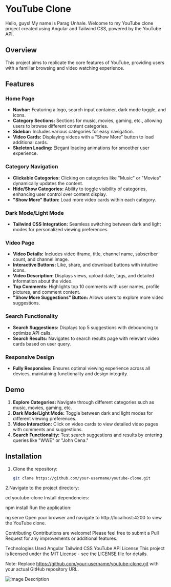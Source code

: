 
# YouTube Clone

Hello, guys! My name is Parag Unhale. Welcome to my YouTube clone project created using Angular and Tailwind CSS, powered by the YouTube API.

## Overview

This project aims to replicate the core features of YouTube, providing users with a familiar browsing and video watching experience.

## Features

### Home Page

- **Navbar:** Featuring a logo, search input container, dark mode toggle, and icons.
- **Category Sections:** Sections for music, movies, gaming, etc., allowing users to browse different content categories.
- **Sidebar:** Includes various categories for easy navigation.
- **Video Cards:** Displaying videos with a "Show More" button to load additional cards.
- **Skeleton Loading:** Elegant loading animations for smoother user experience.

### Category Navigation

- **Clickable Categories:** Clicking on categories like "Music" or "Movies" dynamically updates the content.
- **Hide/Show Categories:** Ability to toggle visibility of categories, enhancing user control over content display.
- **"Show More" Button:** Load more video cards within each category.

### Dark Mode/Light Mode

- **Tailwind CSS Integration:** Seamless switching between dark and light modes for personalized viewing preferences.

### Video Page

- **Video Details:** Includes video iframe, title, channel name, subscriber count, and channel image.
- **Interactive Buttons:** Like, share, and download buttons with intuitive icons.
- **Video Description:** Displays views, upload date, tags, and detailed information about the video.
- **Top Comments:** Highlights top 10 comments with user names, profile pictures, and comment content.
- **"Show More Suggestions" Button:** Allows users to explore more video suggestions.

### Search Functionality

- **Search Suggestions:** Displays top 5 suggestions with debouncing to optimize API calls.
- **Search Results:** Navigates to search results page with relevant video cards based on user query.

### Responsive Design

- **Fully Responsive:** Ensures optimal viewing experience across all devices, maintaining functionality and design integrity.

## Demo

1. **Explore Categories:** Navigate through different categories such as music, movies, gaming, etc.
2. **Dark Mode/Light Mode:** Toggle between dark and light modes for different viewing preferences.
3. **Video Interaction:** Click on video cards to view detailed video pages with comments and suggestions.
4. **Search Functionality:** Test search suggestions and results by entering queries like "WWE" or "John Cena."

## Installation

1. Clone the repository:
   ```sh
   git clone https://github.com/your-username/youtube-clone.git
   
2.Navigate to the project directory:

cd youtube-clone
Install dependencies:

npm install
Run the application:

ng serve
Open your browser and navigate to http://localhost:4200 to view the YouTube clone.

Contributing
Contributions are welcome! Please feel free to submit a Pull Request for any improvements or additional features.

Technologies Used
Angular
Tailwind CSS
YouTube API
License
This project is licensed under the MIT License - see the LICENSE file for details.

Note: Replace https://github.com/your-username/youtube-clone.git with your actual GitHub repository URL.

![Image Description](https://github.com/ParagUnhale1998/Youtube-clone/blob/main/src/assets/youtube.jpg)
